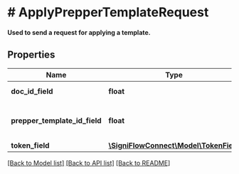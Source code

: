 # # ApplyPrepperTemplateRequest

#### Used to send a request for applying a template.

## Properties

Name | Type | Description | Notes
------------ | ------------- | ------------- | -------------
**doc_id_field** | **float** | Document ID field. |
**prepper_template_id_field** | **float** | Document prepper template ID field. |
**token_field** | [**\SigniFlowConnect\Model\TokenField**](TokenField.md) |  |

[[Back to Model list]](../../README.md#models) [[Back to API list]](../../README.md#endpoints) [[Back to README]](../../README.md)
